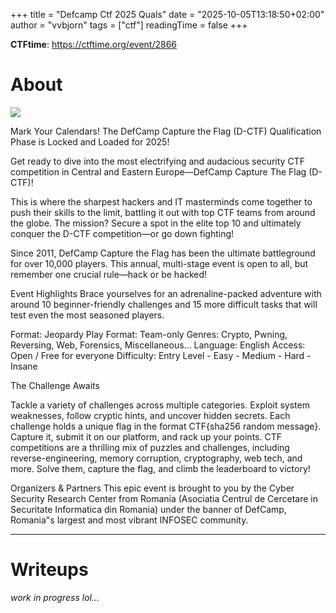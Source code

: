 +++
title = "Defcamp Ctf 2025 Quals"
date = "2025-10-05T13:18:50+02:00"
author = "vvbjorn"
tags = ["ctf"]
readingTime = false
+++

**CTFtime**: https://ctftime.org/event/2866

# About

![](/images/defcamp-ctf-2025-quals-logo.png)

Mark Your Calendars! The DefCamp Capture the Flag (D-CTF) Qualification Phase is Locked and Loaded for 2025!

Get ready to dive into the most electrifying and audacious security CTF competition in Central and Eastern Europe—DefCamp Capture The Flag (D-CTF)!

This is where the sharpest hackers and IT masterminds come together to push their skills to the limit, battling it out with top CTF teams from around the globe. The mission? Secure a spot in the elite top 10 and ultimately conquer the D-CTF competition—or go down fighting!

Since 2011, DefCamp Capture the Flag has been the ultimate battleground for over 10,000 players. This annual, multi-stage event is open to all, but remember one crucial rule—hack or be hacked!

Event Highlights
Brace yourselves for an adrenaline-packed adventure with around 10 beginner-friendly challenges and 15 more difficult tasks that will test even the most seasoned players.

Format: Jeopardy
Play Format: Team-only
Genres: Crypto, Pwning, Reversing, Web, Forensics, Miscellaneous…
Language: English
Access: Open / Free for everyone
Difficulty: Entry Level - Easy - Medium - Hard - Insane

The Challenge Awaits

Tackle a variety of challenges across multiple categories.
Exploit system weaknesses, follow cryptic hints, and uncover hidden secrets.
Each challenge holds a unique flag in the format CTF{sha256 random message}. Capture it, submit it on our platform, and rack up your points.
CTF competitions are a thrilling mix of puzzles and challenges, including reverse-engineering, memory corruption, cryptography, web tech, and more. Solve them, capture the flag, and climb the leaderboard to victory!

Organizers & Partners
This epic event is brought to you by the Cyber Security Research Center from Romania (Asociatia Centrul de Cercetare in Securitate Informatica din Romania) under the banner of DefCamp, Romania"s largest and most vibrant INFOSEC community.

---

# Writeups

*work in progress lol...*